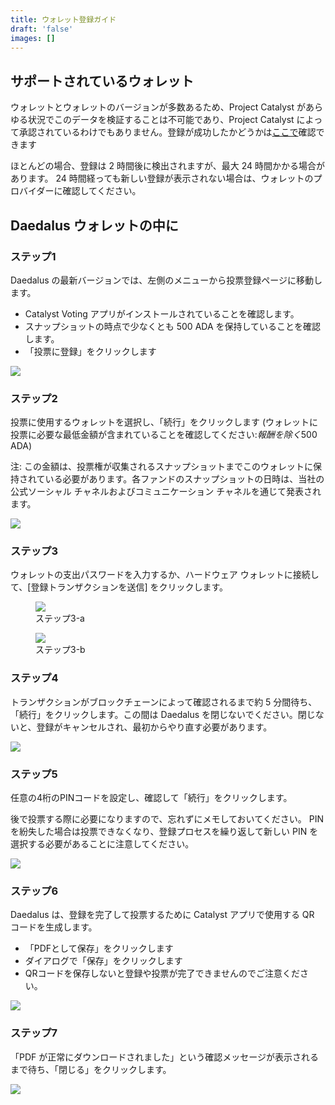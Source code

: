 ```yaml
---
title: ウォレット登録ガイド
draft: 'false'
images: []
---
```


## サポートされているウォレット

ウォレットとウォレットのバージョンが多数あるため、Project Catalyst があらゆる状況でこのデータを検証することは不可能であり、Project Catalyst によって承認されているわけでもありません。登録が成功したかどうかは[ここで](https://verify.testnet.projectcatalyst.io/)確認できます

ほとんどの場合、登録は 2 時間後に検出されますが、最大 24 時間かかる場合があります。 24 時間経っても新しい登録が表示されない場合は、ウォレットのプロバイダーに確認してください。

## Daedalus ウォレットの中に

### ステップ1

Daedalus の最新バージョンでは、左側のメニューから投票登録ページに移動します。

- Catalyst Voting アプリがインストールされていることを確認します。
- スナップショットの時点で少なくとも 500 ADA を保持していることを確認します。
- 「投票に登録」をクリックします

<image src="https://lh4.googleusercontent.com/BfoxzRDCKBpgZacW5VRCOsBYoFjfxFWvMsFbwLFqRRxgzWG3Muz8eJuBic7DaAy39PRJANTPqIdB36o1l-2P8731JZseO0gR8zTL7RlWJstpRC5aeF_IBLP5n2GhpjYwuFqokjVB1wWGJqyacX-uymo"></image>

### ステップ2

投票に使用するウォレットを選択し、「続行」をクリックします (ウォレットに投票に必要な最低金額が含まれていることを確認してください:*報酬を除く*500 ADA)

注: この金額は、投票権が収集されるスナップショットまでこのウォレットに保持されている必要があります。各ファンドのスナップショットの日時は、当社の公式ソーシャル チャネルおよびコミュニケーション チャネルを通じて発表されます。

<image src="https://lh5.googleusercontent.com/TT7-OXdNM-KQJlsnST1SRnPNEF89e9B2MxiDML3nDBymYZ8-lY_-H1EnfrfQnHnvBXqTNxKbstQwOLu4od1Mq9M0WyZxlcRqnE8FV_kh7CoM89GbEJXwPJAOpKmMqUGPWlbcLxLUsjKn3BgD7Xx9YRM"></image>

### ステップ3

ウォレットの支出パスワードを入力するか、ハードウェア ウォレットに接続して、[登録トランザクションを送信] をクリックします。

<figure><image src="https://lh4.googleusercontent.com/hNnDsrliOu-pyU5re4vAsKnvJmtvN0Crvf0M-NGDBvrwhAq3f0EUzw3QYTMA8y2-UF1E95uPEKNapNJNnTXK1Gje4nrTsdWX4s_xmfkDJK0VWST1V5EjDYMJbjGQFdpM7b_sbPP7ti4fgB1vL8uSD5M"><figcaption>ステップ3-a</figcaption></image></figure>

<figure><image src="https://lh6.googleusercontent.com/KbJ3RlDrGby5vm3LQ0aswWdtkp0fOSt8C8059z35O1WuKwulw68mV8mSR9CEQRH2VW1gNTbzEIKzIvenVoQBMgBuHQftZc54j7zKtNYLaCu6Sze-zjaefkvE11Vn_ErB33pEuFdN-XKDj1QR9LB2tKQ"><figcaption>ステップ3-b</figcaption></image></figure>

### ステップ4

トランザクションがブロックチェーンによって確認されるまで約 5 分間待ち、「続行」をクリックします。この間は Daedalus を閉じないでください。閉じないと、登録がキャンセルされ、最初からやり直す必要があります。

<image src="https://lh5.googleusercontent.com/Z6tajlUWnx6GtwcD2zA8m5xqIbq3Mr7IMeqvGBlI5sr-UiE2Fi5gh5l-NyBj_zxq_FR1XyYL0t1BKOYB-Vr_VChyaY5flTgEI916tN9eaTV75ZHGm-agb3MAwzthbcgLnjmjFgFdj2Da7nYEkk1VevM"></image>

### ステップ5

任意の4桁のPINコードを設定し、確認して「続行」をクリックします。

後で投票する際に必要になりますので、忘れずにメモしておいてください。 PIN を紛失した場合は投票できなくなり、登録プロセスを繰り返して新しい PIN を選択する必要があることに注意してください。

<image src="https://lh5.googleusercontent.com/2VOTVy223kLyfDvegENn5-v1jzVVXdMqKytXv1_a8Mtcw930b3Ll9yqRXDS-VkQ9MrDwr6D2F2NbR0siej5RiwW6ESnlp2djug4eoYM1wLZatwyth1zsFesFErY5mpvOpMDFKP4JwcPzpkOAIJhHNR0"></image>

### ステップ6

Daedalus は、登録を完了して投票するために Catalyst アプリで使用する QR コードを生成します。

- 「PDFとして保存」をクリックします
- ダイアログで「保存」をクリックします
- QRコードを保存しないと登録や投票が完了できませんのでご注意ください。

<image src="https://lh6.googleusercontent.com/g9sWys6TIiGkQZ-nFTwF7cD0QP9VFHn-pe-AQblhViLIZuGZqFoygavLw8ifcyIZ9dKtEUFUN1Fq9CyP_J3J880bbwYn62h0ZsoPBHss-wvRU-m41MoaX0p9eAN0sy2FLVtD1SVMa9H57FEgtDBB-uw"></image>

### ステップ7

「PDF が正常にダウンロードされました」という確認メッセージが表示されるまで待ち、「閉じる」をクリックします。

<image src="https://lh6.googleusercontent.com/ewc6v9O5SywHAi51ZSepBw5twjkXTdRv95QTNwkTgYkkYn_Qj23xxCdkiVfn3bOKl30Fl_frblhe2JVKX2HELNEkn32ytOMLKiiZ8udl_YgdkhrlycfuLVR3Y7u-lZicCslrYOnIrZatTmuKNc10J4A"></image>
